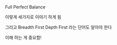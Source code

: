 Full
Perfect
Balance

이렇게 세가지로 이야기 하게 됨

그리고 Breadth First
Depth First
라는 단어도 알아야 한다

이해 하는 게 중요함!


